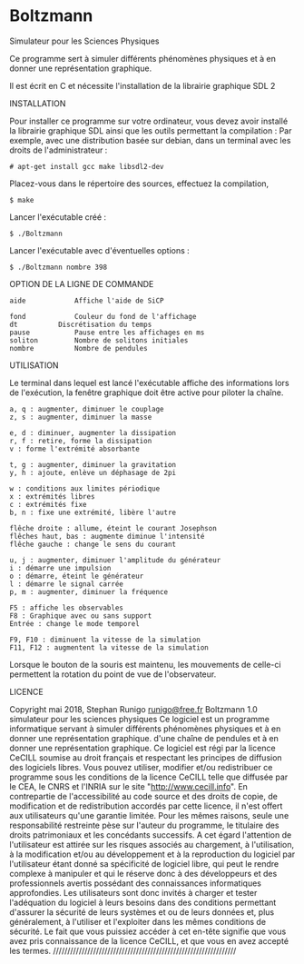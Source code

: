 # Boltzmann
Simulateur pour les Sciences Physiques

Ce programme sert à simuler différents phénomènes physiques
et à en donner une représentation graphique.

Il est écrit en C et nécessite l'installation de la librairie graphique SDL 2


INSTALLATION

Pour installer ce programme sur votre ordinateur, vous devez avoir
installé la librairie graphique SDL ainsi que les outils permettant
la compilation :
Par exemple, avec une distribution basée sur debian, dans un terminal avec les
droits de l'administrateur :

	# apt-get install gcc make libsdl2-dev

Placez-vous dans le répertoire des sources, effectuez la compilation,

	$ make

Lancer l'exécutable créé :

	$ ./Boltzmann

Lancer l'exécutable avec d'éventuelles options :

	$ ./Boltzmann nombre 398


OPTION DE LA LIGNE DE COMMANDE

	aide			Affiche l'aide de SiCP

	fond			Couleur du fond de l'affichage
	dt			Discrétisation du temps 
	pause			Pause entre les affichages en ms
	soliton			Nombre de solitons initiales
	nombre			Nombre de pendules

UTILISATION

Le terminal dans lequel est lancé l'exécutable affiche des informations
lors de l'exécution, la fenêtre graphique doit être active pour piloter
la chaîne.

	a, q : augmenter, diminuer le couplage
	z, s : augmenter, diminuer la masse

	e, d : diminuer, augmenter la dissipation
	r, f : retire, forme la dissipation
	v : forme l'extrémité absorbante

	t, g : augmenter, diminuer la gravitation
	y, h : ajoute, enlève un déphasage de 2pi

	w : conditions aux limites périodique
	x : extrémités libres
	c : extrémités fixe
	b, n : fixe une extrémité, libère l'autre

	flêche droite : allume, éteint le courant Josephson
	flêches haut, bas : augmente diminue l'intensité
	flêche gauche : change le sens du courant

	u, j : augmenter, diminuer l'amplitude du générateur
	i : démarre une impulsion
	o : démarre, éteint le générateur
	l : démarre le signal carrée
	p, m : augmenter, diminuer la fréquence

	F5 : affiche les observables
	F8 : Graphique avec ou sans support
	Entrée : change le mode temporel

	F9, F10 : diminuent la vitesse de la simulation
	F11, F12 : augmentent la vitesse de la simulation

Lorsque le bouton de la souris est maintenu, les mouvements de celle-ci
permettent la rotation du point de vue de l'observateur.

LICENCE

Copyright mai 2018, Stephan Runigo
runigo@free.fr
Boltzmann 1.0 simulateur pour les sciences physiques
Ce logiciel est un programme informatique servant à simuler différents 
phénomènes physiques et à en donner une représentation graphique.
d'une chaîne de pendules et à en donner une représentation graphique.
Ce logiciel est régi par la licence CeCILL soumise au droit français et
respectant les principes de diffusion des logiciels libres. Vous pouvez
utiliser, modifier et/ou redistribuer ce programme sous les conditions
de la licence CeCILL telle que diffusée par le CEA, le CNRS et l'INRIA
sur le site "http://www.cecill.info".
En contrepartie de l'accessibilité au code source et des droits de copie,
de modification et de redistribution accordés par cette licence, il n'est
offert aux utilisateurs qu'une garantie limitée.  Pour les mêmes raisons,
seule une responsabilité restreinte pèse sur l'auteur du programme, le
titulaire des droits patrimoniaux et les concédants successifs.
A cet égard  l'attention de l'utilisateur est attirée sur les risques
associés au chargement, à l'utilisation, à la modification et/ou au
développement et à la reproduction du logiciel par l'utilisateur étant
donné sa spécificité de logiciel libre, qui peut le rendre complexe à
manipuler et qui le réserve donc à des développeurs et des professionnels
avertis possédant des connaissances informatiques approfondies. Les
utilisateurs sont donc invités à charger et tester l'adéquation du
logiciel à leurs besoins dans des conditions permettant d'assurer la
sécurité de leurs systèmes et ou de leurs données et, plus généralement,
à l'utiliser et l'exploiter dans les mêmes conditions de sécurité.
Le fait que vous puissiez accéder à cet en-tête signifie que vous avez
pris connaissance de la licence CeCILL, et que vous en avez accepté les
termes.
////////////////////////////////////////////////////////////////
